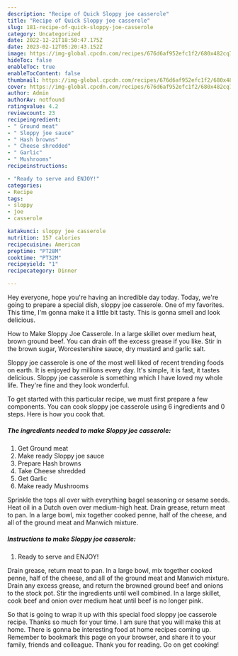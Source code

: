 ```yaml
---
description: "Recipe of Quick Sloppy joe casserole"
title: "Recipe of Quick Sloppy joe casserole"
slug: 181-recipe-of-quick-sloppy-joe-casserole
category: Uncategorized
date: 2022-12-21T18:50:47.175Z
date: 2023-02-12T05:20:43.152Z
image: https://img-global.cpcdn.com/recipes/676d6af952efc1f2/680x482cq70/sloppy-joe-casserole-recipe-main-photo.jpg
hideToc: false
enableToc: true
enableTocContent: false
thumbnail: https://img-global.cpcdn.com/recipes/676d6af952efc1f2/680x482cq70/sloppy-joe-casserole-recipe-main-photo.jpg
cover: https://img-global.cpcdn.com/recipes/676d6af952efc1f2/680x482cq70/sloppy-joe-casserole-recipe-main-photo.jpg
author: Admin
authorAv: notfound
ratingvalue: 4.2
reviewcount: 23
recipeingredient:
- " Ground meat"
- " Sloppy joe sauce"
- " Hash browns"
- " Cheese shredded"
- " Garlic"
- " Mushrooms"
recipeinstructions:

- "Ready to serve and ENJOY!"
categories:
- Recipe
tags:
- sloppy
- joe
- casserole

katakunci: sloppy joe casserole 
nutrition: 157 calories
recipecuisine: American
preptime: "PT28M"
cooktime: "PT32M"
recipeyield: "1"
recipecategory: Dinner

---
```



Hey everyone, hope you're having an incredible day today. Today, we're going to prepare a special dish, sloppy joe casserole. One of my favorites. This time, I'm gonna make it a little bit tasty. This is gonna smell and look delicious.

How to Make Sloppy Joe Casserole. In a large skillet over medium heat, brown ground beef. You can drain off the excess grease if you like. Stir in the brown sugar, Worcestershire sauce, dry mustard and garlic salt.

Sloppy joe casserole is one of the most well liked of recent trending foods on earth. It is enjoyed by millions every day. It's simple, it is fast, it tastes delicious. Sloppy joe casserole is something which I have loved my whole life. They're fine and they look wonderful.


To get started with this particular recipe, we must first prepare a few components. You can cook sloppy joe casserole using 6 ingredients and 0 steps. Here is how you cook that.

<!--inarticleads1-->

##### The ingredients needed to make Sloppy joe casserole:

1. Get  Ground meat
1. Make ready  Sloppy joe sauce
1. Prepare  Hash browns
1. Take  Cheese shredded
1. Get  Garlic
1. Make ready  Mushrooms


Sprinkle the tops all over with everything bagel seasoning or sesame seeds. Heat oil in a Dutch oven over medium-high heat. Drain grease, return meat to pan. In a large bowl, mix together cooked penne, half of the cheese, and all of the ground meat and Manwich mixture. 

<!--inarticleads2-->

##### Instructions to make Sloppy joe casserole:


1. Ready to serve and ENJOY!

Drain grease, return meat to pan. In a large bowl, mix together cooked penne, half of the cheese, and all of the ground meat and Manwich mixture. Drain any excess grease, and return the browned ground beef and onions to the stock pot. Stir the ingredients until well combined. In a large skillet, cook beef and onion over medium heat until beef is no longer pink. 

So that is going to wrap it up with this special food sloppy joe casserole recipe. Thanks so much for your time. I am sure that you will make this at home. There is gonna be interesting food at home recipes coming up. Remember to bookmark this page on your browser, and share it to your family, friends and colleague. Thank you for reading. Go on get cooking!
